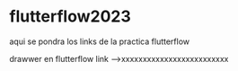 # flutterflow2023
aqui se pondra los links de la practica flutterflow
 
 drawwer en flutterflow
 link -->xxxxxxxxxxxxxxxxxxxxxxxxx
